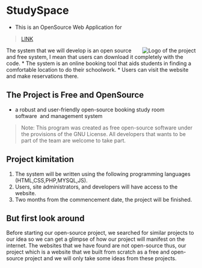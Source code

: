 # StudySpace

* This is an OpenSource Web Application for 
> <a href="https://github.com/hawrajuma/StudySpace.git">LINK</a>
<img src="images/burgreza.png" alt="Logo of the project" align="right"> 
 The system that we will develop is an open source and free system, I mean that users can download it completely with the code.
* The system is an online booking tool that aids students in finding a comfortable location to do their schoolwork.
* Users can visit the website and make reservations there.

## The Project is Free and OpenSource
* a robust and user-friendly open-source booking study room software  and management system
> Note: This program was created as free open-source software under the provisions of the GNU License. All developers that wants to be part of the team are welcome to take part.

## Project kimitation
1. The system will be written using the following programming languages (HTML,CSS,PHP,MYSQL,JS).
2. Users, site administrators, and developers will have access to the website.
3. Two months from the commencement date, the project will be finished.

## But first look around 
Before starting our open-source project, we searched for similar projects to our idea so we can get a glimpse of how our project will manifest on the internet. The websites that we have found are not open-source thus, our project which is a website that we built from scratch as a free and open-source project and we will only take some ideas from these projects. 

